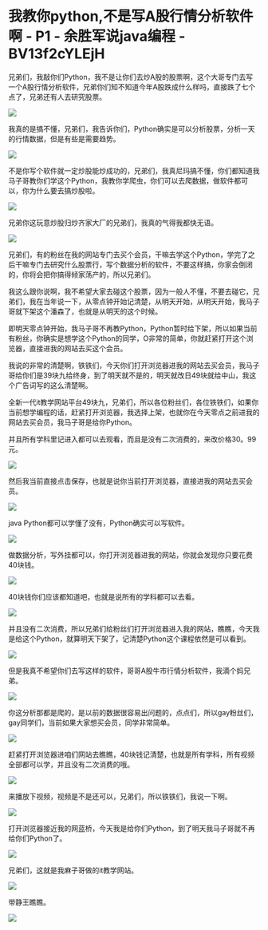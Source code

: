 # 我教你python,不是写A股行情分析软件啊 - P1 - 余胜军说java编程 - BV13f2cYLEjH

兄弟们，我敲你们Python，我不是让你们去炒A股的股票啊，这个大哥专门去写一个A股行情分析软件，兄弟你们知不知道今年A股跌成什么样吗，直接跌了七个点了，兄弟还有人去研究股票。



![](img/1a6c3ce0c693474055d1af2921442f61_1.png)

我真的是搞不懂，兄弟们，我告诉你们，Python确实是可以分析股票，分析一天的行情数据，但是有些是需要趋势。



![](img/1a6c3ce0c693474055d1af2921442f61_3.png)

不是你写个软件就一定炒股能炒成功的，兄弟们，我真尼玛搞不懂，你们都知道我马子哥教你们学这个Python，我教你学爬虫，你们可以去爬数据，做软件都可以，你为什么要去搞炒股啦。



![](img/1a6c3ce0c693474055d1af2921442f61_5.png)

兄弟你这玩意炒股归炒齐家大厂的兄弟们，我真的气得我都快无语。

![](img/1a6c3ce0c693474055d1af2921442f61_7.png)

兄弟们，有的粉丝在我的网站专门去买个会员，干嘛去学这个Python，学完了之后干嘛专门去研究什么股票行，写个数据分析的软件，不要这样搞，你家会倒闭的，你将会把你搞得倾家荡产的，所以兄弟们。

我这么跟你说啊，我不希望大家去碰这个股票，因为一般人不懂，不要去碰它，兄弟们，我在当年说一下，从零点钟开始记清楚，从明天开始，从明天开始，我马子哥就下架这个潘森了，也就是从明天的这个时候。

即明天零点钟开始，我马子哥不再教Python，Python暂时给下架，所以如果当前有粉丝，你确实是想学这个Python的同学，O非常的简单，你就赶紧打开这个浏览器，直接进我的网站去买这个会员。

我说的非常的清楚啊，铁铁们，今天你们打开浏览器进我的网站去买会员，我马子哥给你们是39块九给终身，到了明天就不是的，明天就改日49块就给中山，我这个广告词写的这么清楚啊。

全新一代it教学网站平台49块九，兄弟们，所以各位粉丝们，各位铁铁们，如果你当前想学编程的话，赶紧打开浏览器，我选择上架，也就你在今天零点之前进我的网站去买会员，我马子哥是给你Python。

并且所有学科里记进入都可以去观看，而且是没有二次消费的，来改价格30。99元。

![](img/1a6c3ce0c693474055d1af2921442f61_9.png)

然后我当前直接点击保存，也就是说你当前打开浏览器，直接进我的网站去买会员。

![](img/1a6c3ce0c693474055d1af2921442f61_11.png)

java Python都可以学懂了没有，Python确实可以写软件。

![](img/1a6c3ce0c693474055d1af2921442f61_13.png)

做数据分析，写外挂都可以，你打开浏览器进我的网站，你就会发现你只要花费40块钱。

![](img/1a6c3ce0c693474055d1af2921442f61_15.png)

40块钱你们应该都知道吧，也就是说所有的学科都可以去看。

![](img/1a6c3ce0c693474055d1af2921442f61_17.png)

并且没有二次消费，所以兄弟们给粉丝们打开浏览器进入我的网站，瞧瞧，今天我是给这个Python，就算明天下架了，记清楚Python这个课程依然是可以看到。



![](img/1a6c3ce0c693474055d1af2921442f61_19.png)

但是我真不希望你们去写这样的软件，哥哥A股牛市行情分析软件，我滴个妈兄弟。

![](img/1a6c3ce0c693474055d1af2921442f61_21.png)

你这分析那都是爬的，是以前的数据很容易出问题的，点点们，所以gay粉丝们，gay同学们，当前如果大家想买会员，同学非常简单。



![](img/1a6c3ce0c693474055d1af2921442f61_23.png)

赶紧打开浏览器进咱们网站去瞧瞧，40块钱记清楚，也就是所有学科，所有视频全部都可以学，并且没有二次消费的哦。



![](img/1a6c3ce0c693474055d1af2921442f61_25.png)

来播放下视频，视频是不是还可以，兄弟们，所以铁铁们，我说一下啊。

![](img/1a6c3ce0c693474055d1af2921442f61_27.png)

打开浏览器接近我的网蓝桥，今天我是给你们Python，到了明天我马子哥就不再给你们Python了。

![](img/1a6c3ce0c693474055d1af2921442f61_29.png)

兄弟们，这就是我麻子哥做的it教学网站。

![](img/1a6c3ce0c693474055d1af2921442f61_31.png)

带静王瞧瞧。

![](img/1a6c3ce0c693474055d1af2921442f61_33.png)
